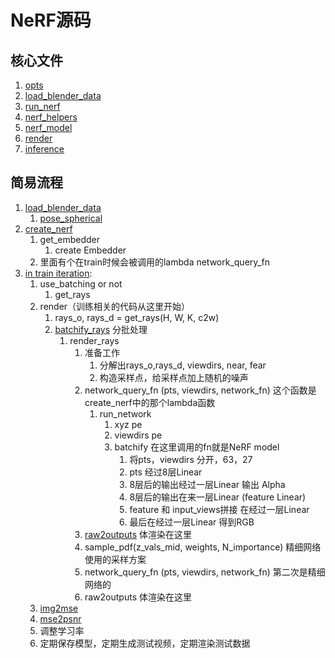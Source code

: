 # NeRF源码

## 核心文件

1. [opts](opts.py)
2. [load_blender_data](load_blender.py)
3. [run_nerf](run_nerf.py)
4. [nerf_helpers](nerf_helpers.py)
5. [nerf_model](nerf_model.py)
6. [render](render.py)
7. [inference](inference.py)

## 简易流程

1. [load_blender_data](load_blender.py)
    1. [pose_spherical](load_blender.py)
2. [create_nerf](run_nerf.py)
    1. get_embedder
        1. create Embedder
    2. 里面有个在train时候会被调用的lambda network_query_fn
3. [in train iteration](run_nerf.py):
    1. use_batching or not
        1. get_rays
    2. render（训练相关的代码从这里开始）
        1. rays_o, rays_d = get_rays(H, W, K, c2w)
        2. [batchify_rays](render.py) 分批处理
            1. render_rays
                1. 准备工作
                    1. 分解出rays_o,rays_d, viewdirs, near, fear
                    2. 构造采样点，给采样点加上随机的噪声
                2. network_query_fn (pts, viewdirs, network_fn) 这个函数是create_nerf中的那个lambda函数
                    1. run_network
                        1. xyz pe
                        2. viewdirs pe
                        3. batchify 在这里调用的fn就是NeRF model
                            1. 将pts，viewdirs 分开，63，27
                            2. pts 经过8层Linear
                            3. 8层后的输出经过一层Linear 输出 Alpha
                            4. 8层后的输出在来一层Linear (feature Linear)
                            5. feature 和 input_views拼接 在经过一层Linear
                            6. 最后在经过一层Linear 得到RGB
                3. [raw2outputs](render.py) 体渲染在这里
                4. sample_pdf(z_vals_mid, weights, N_importance) 精细网络使用的采样方案
                5. network_query_fn (pts, viewdirs, network_fn) 第二次是精细网络的
                6. raw2outputs 体渲染在这里
    3. [img2mse](nerf_helpers.py)
    4. [mse2psnr](nerf_helpers.py)
    5. 调整学习率
    6. 定期保存模型，定期生成测试视频，定期渲染测试数据



